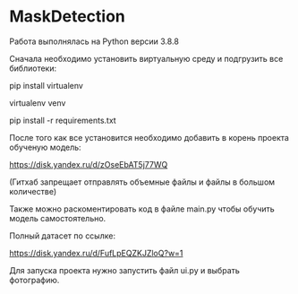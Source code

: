 # MaskDetection
Работа выполнялась на Python версии 3.8.8

Сначала необходимо установить виртуальную среду и подгрузить все библиотеки:

pip install virtualenv

virtualenv venv

pip install -r requirements.txt

После того как все установится необходимо добавить в корень проекта обученую модель:

https://disk.yandex.ru/d/zOseEbAT5j77WQ

(Гитхаб запрещает отправлять объемные файлы и файлы в большом количестве)

Также можно раскоментировать код в файле main.py чтобы обучить модель самостоятельно.

Полный датасет по ссылке:

https://disk.yandex.ru/d/FufLpEQZKJZloQ?w=1

Для запуска проекта нужно запустить файл ui.py и выбрать фотографию.
